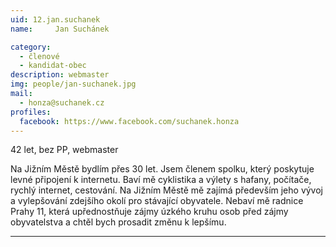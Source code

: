```yaml
---
uid: 12.jan.suchanek
name:     Jan Suchánek

category:
  - členové
  - kandidat-obec
description: webmaster
img: people/jan-suchanek.jpg
mail:
  - honza@suchanek.cz
profiles:
  facebook: https://www.facebook.com/suchanek.honza
---
```


42 let, bez PP, webmaster

Na Jižním Městě bydlím přes 30 let. Jsem členem spolku, který poskytuje levné připojení k internetu. Baví mě cyklistika a výlety s hafany, počítače, rychlý internet, cestování. Na Jižním Městě mě zajímá především jeho vývoj a vylepšování zdejšího okolí pro stávající obyvatele. Nebaví mě radnice Prahy 11, která upřednostňuje zájmy úzkého kruhu osob před zájmy obyvatelstva a chtěl bych prosadit změnu k lepšímu.



---
